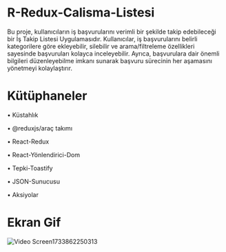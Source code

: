 
# R-Redux-Calisma-Listesi
Bu proje, kullanıcıların iş başvurularını verimli bir şekilde takip edebileceği bir İş Takip Listesi Uygulamasıdır. Kullanıcılar, iş başvurularını belirli kategorilere göre ekleyebilir, silebilir ve arama/filtreleme özellikleri sayesinde başvuruları kolayca inceleyebilir. Ayrıca, başvurulara dair önemli bilgileri düzenleyebilme imkanı sunarak başvuru sürecinin her aşamasını yönetmeyi kolaylaştırır.

# Kütüphaneler
• Küstahlık

• @reduxjs/araç takımı

• React-Redux

• React-Yönlendirici-Dom

• Tepki-Toastify

• JSON-Sunucusu

• Aksiyolar

# Ekran Gif

![Video Screen1733862250313](https://github.com/user-attachments/assets/79d63e61-ff77-48d6-8f3a-255c15e5bc37)
